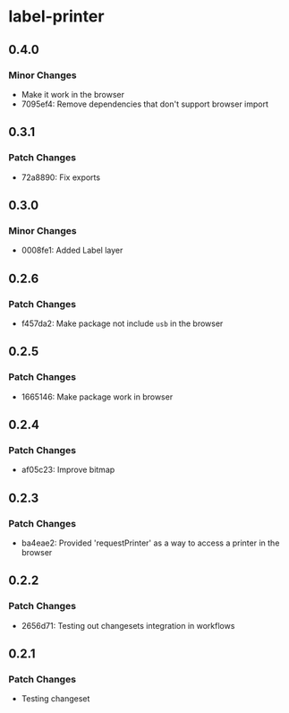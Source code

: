 # label-printer

## 0.4.0

### Minor Changes

- Make it work in the browser
- 7095ef4: Remove dependencies that don't support browser import

## 0.3.1

### Patch Changes

- 72a8890: Fix exports

## 0.3.0

### Minor Changes

- 0008fe1: Added Label layer

## 0.2.6

### Patch Changes

- f457da2: Make package not include `usb` in the browser

## 0.2.5

### Patch Changes

- 1665146: Make package work in browser

## 0.2.4

### Patch Changes

- af05c23: Improve bitmap

## 0.2.3

### Patch Changes

- ba4eae2: Provided 'requestPrinter' as a way to access a printer in the browser

## 0.2.2

### Patch Changes

- 2656d71: Testing out changesets integration in workflows

## 0.2.1

### Patch Changes

- Testing changeset
